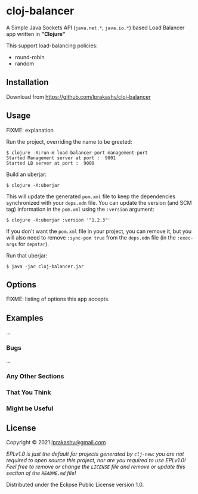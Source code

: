 # cloj-balancer

A Simple Java Sockets API (`java.net.*`, `java.io.*`) based Load Balancer app written in __"Clojure"__

This support load-balancing policies:
- round-robin
- random

## Installation

Download from https://github.com/lprakashv/cloj-balancer

## Usage

FIXME: explanation

Run the project, overriding the name to be greeted:

    $ clojure -X:run-m load-balancer-port management-port
    Started Management server at port :  9001
    Started LB server at port :  9000

Build an uberjar:

    $ clojure -X:uberjar

This will update the generated `pom.xml` file to keep the dependencies synchronized with
your `deps.edn` file. You can update the version (and SCM tag) information in the `pom.xml` using the
`:version` argument:

    $ clojure -X:uberjar :version '"1.2.3"'

If you don't want the `pom.xml` file in your project, you can remove it, but you will
also need to remove `:sync-pom true` from the `deps.edn` file (in the `:exec-args` for `depstar`).

Run that uberjar:

    $ java -jar cloj-balancer.jar

## Options

FIXME: listing of options this app accepts.

## Examples

...

### Bugs

...

### Any Other Sections
### That You Think
### Might be Useful

## License

Copyright © 2021 lprakashv@gmail.com

_EPLv1.0 is just the default for projects generated by `clj-new`: you are not_
_required to open source this project, nor are you required to use EPLv1.0!_
_Feel free to remove or change the `LICENSE` file and remove or update this_
_section of the `README.md` file!_

Distributed under the Eclipse Public License version 1.0.

